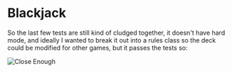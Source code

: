 # Blackjack

So the last few tests are still kind of cludged together, it doesn't have hard mode, and ideally I wanted to break it out into a rules class so the deck could  be modified for other games, but it passes the tests so:

![Close Enough](http://i0.kym-cdn.com/photos/images/original/000/181/367/closeenough.png)
